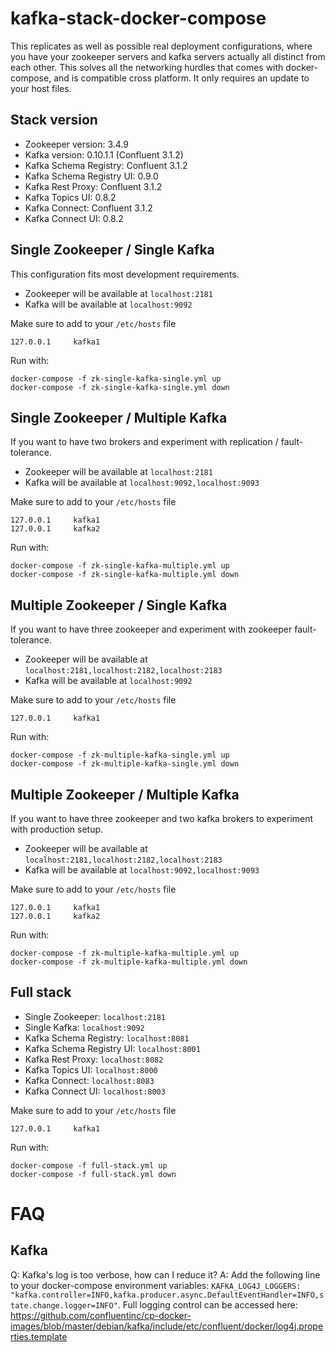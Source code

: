 # kafka-stack-docker-compose

This replicates as well as possible real deployment configurations, where you have your zookeeper servers and kafka servers actually all distinct from each other. This solves all the networking hurdles that comes with docker-compose, and is compatible cross platform. It only requires an update to your host files.

## Stack version

  - Zookeeper version: 3.4.9
  - Kafka version: 0.10.1.1 (Confluent 3.1.2)
  - Kafka Schema Registry: Confluent 3.1.2
  - Kafka Schema Registry UI: 0.9.0
  - Kafka Rest Proxy: Confluent 3.1.2
  - Kafka Topics UI: 0.8.2
  - Kafka Connect: Confluent 3.1.2
  - Kafka Connect UI: 0.8.2

## Single Zookeeper / Single Kafka

This configuration fits most development requirements.

 - Zookeeper will be available at `localhost:2181`
 - Kafka will be available at `localhost:9092`

Make sure to add to your `/etc/hosts` file
```
127.0.0.1     kafka1
```

Run with:
```
docker-compose -f zk-single-kafka-single.yml up
docker-compose -f zk-single-kafka-single.yml down
```

## Single Zookeeper / Multiple Kafka

If you want to have two brokers and experiment with replication / fault-tolerance.

- Zookeeper will be available at `localhost:2181`
- Kafka will be available at `localhost:9092,localhost:9093`

Make sure to add to your `/etc/hosts` file
```
127.0.0.1     kafka1
127.0.0.1     kafka2
```

Run with:
```
docker-compose -f zk-single-kafka-multiple.yml up
docker-compose -f zk-single-kafka-multiple.yml down
```

## Multiple Zookeeper / Single Kafka

If you want to have three zookeeper and experiment with zookeeper fault-tolerance.

- Zookeeper will be available at `localhost:2181,localhost:2182,localhost:2183`
- Kafka will be available at `localhost:9092`

Make sure to add to your `/etc/hosts` file
```
127.0.0.1     kafka1
```

Run with:
```
docker-compose -f zk-multiple-kafka-single.yml up
docker-compose -f zk-multiple-kafka-single.yml down
```


## Multiple Zookeeper / Multiple Kafka

If you want to have three zookeeper and two kafka brokers to experiment with production setup.

- Zookeeper will be available at `localhost:2181,localhost:2182,localhost:2183`
- Kafka will be available at `localhost:9092,localhost:9093`

Make sure to add to your `/etc/hosts` file
```
127.0.0.1     kafka1
127.0.0.1     kafka2
```

Run with:
```
docker-compose -f zk-multiple-kafka-multiple.yml up
docker-compose -f zk-multiple-kafka-multiple.yml down
```


## Full stack

 - Single Zookeeper: `localhost:2181`
 - Single Kafka: `localhost:9092`
 - Kafka Schema Registry: `localhost:8081`
 - Kafka Schema Registry UI: `localhost:8001`
 - Kafka Rest Proxy: `localhost:8082`
 - Kafka Topics UI: `localhost:8000`
 - Kafka Connect: `localhost:8083`
 - Kafka Connect UI: `localhost:8003`


 Make sure to add to your `/etc/hosts` file
 ```
 127.0.0.1     kafka1
 ```

 Run with:
 ```
 docker-compose -f full-stack.yml up
 docker-compose -f full-stack.yml down
 ```

# FAQ

## Kafka

Q: Kafka's log is too verbose, how can I reduce it?
A: Add the following line to your docker-compose environment variables: `KAFKA_LOG4J_LOGGERS: "kafka.controller=INFO,kafka.producer.async.DefaultEventHandler=INFO,state.change.logger=INFO"`. Full logging control can be accessed here: https://github.com/confluentinc/cp-docker-images/blob/master/debian/kafka/include/etc/confluent/docker/log4j.properties.template
